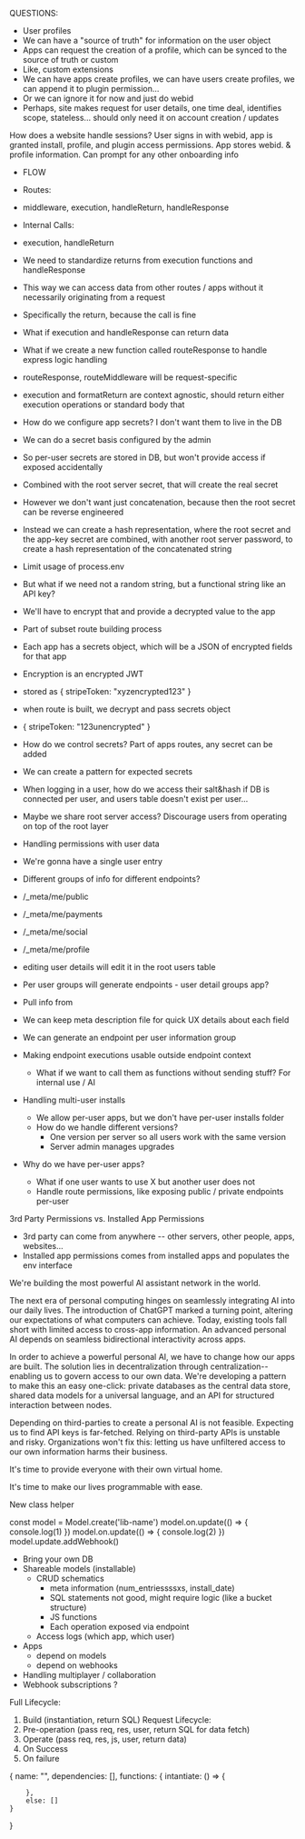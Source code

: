 QUESTIONS:

- User profiles
- We can have a "source of truth" for information on the user object
- Apps can request the creation of a profile, which can be synced to the source of truth or custom
- Like, custom extensions
- We can have apps create profiles, we can have users create profiles, we can append it to plugin permission...
- Or we can ignore it for now and just do webid
- Perhaps, site makes request for user details, one time deal, identifies scope, stateless... should only need it on account creation / updates

How does a website handle sessions?
User signs in with webid, app is granted install, profile, and plugin access permissions. App stores webid. & profile information. Can prompt for any other onboarding info

- FLOW
- Routes:
- middleware, execution, handleReturn, handleResponse
- Internal Calls:
- execution, handleReturn

- We need to standardize returns from execution functions and handleResponse
- This way we can access data from other routes / apps without it necessarily originating from a request
- Specifically the return, because the call is fine
- What if execution and handleResponse can return data
- What if we create a new function called routeResponse to handle express logic handling
- routeResponse, routeMiddleware will be request-specific
- execution and formatReturn are context agnostic, should return either execution operations or standard body that

- How do we configure app secrets? I don't want them to live in the DB
- We can do a secret basis configured by the admin
- So per-user secrets are stored in DB, but won't provide access if exposed accidentally
- Combined with the root server secret, that will create the real secret
- However we don't want just concatenation, because then the root secret can be reverse engineered
- Instead we can create a hash representation, where the root secret and the app-key secret are combined, with another root server password, to create a hash representation of the concatenated string

- Limit usage of process.env

- But what if we need not a random string, but a functional string like an API key?
- We'll have to encrypt that and provide a decrypted value to the app
- Part of subset route building process
- Each app has a secrets object, which will be a JSON of encrypted fields for that app
- Encryption is an encrypted JWT
- stored as { stripeToken: "xyzencrypted123" }
- when route is built, we decrypt and pass secrets object
- { stripeToken: "123unencrypted" }
- How do we control secrets? Part of apps routes, any secret can be added
- We can create a pattern for expected secrets

- When logging in a user, how do we access their salt&hash if DB is connected per user, and users table doesn't exist per user...
- Maybe we share root server access? Discourage users from operating on top of the root layer

- Handling permissions with user data
- We're gonna have a single user entry
- Different groups of info for different endpoints?
- /\_meta/me/public
- /\_meta/me/payments
- /\_meta/me/social
- /\_meta/me/profile
- editing user details will edit it in the root users table
- Per user groups will generate endpoints - user detail groups app?
- Pull info from
- We can keep meta description file for quick UX details about each field
- We can generate an endpoint per user information group

- Making endpoint executions usable outside endpoint context

  - What if we want to call them as functions without sending stuff? For internal use / AI

- Handling multi-user installs

  - We allow per-user apps, but we don't have per-user installs folder
  - How do we handle different versions?
    - One version per server so all users work with the same version
    - Server admin manages upgrades

- Why do we have per-user apps?
  - What if one user wants to use X but another user does not
  - Handle route permissions, like exposing public / private endpoints per-user

3rd Party Permissions vs. Installed App Permissions

- 3rd party can come from anywhere -- other servers, other people, apps, websites...
- Installed app permissions comes from installed apps and populates the env interface

We're building the most powerful AI assistant network in the world.

The next era of personal computing hinges on seamlessly integrating AI into our daily lives. The introduction of ChatGPT marked a turning point, altering our expectations of what computers can achieve. Today, existing tools fall short with limited access to cross-app information. An advanced personal AI depends on seamless bidirectional interactivity across apps.

In order to achieve a powerful personal AI, we have to change how our apps are built. The solution lies in decentralization through centralization-- enabling us to govern access to our own data. We're developing a pattern to make this an easy one-click: private databases as the central data store, shared data models for a universal language, and an API for structured interaction between nodes.

Depending on third-parties to create a personal AI is not feasible. Expecting us to find API keys is far-fetched. Relying on third-party APIs is unstable and risky. Organizations won't fix this: letting us have unfiltered access to our own information harms their business.

It's time to provide everyone with their own virtual home.

It's time to make our lives programmable with ease.

New class helper

const model = Model.create('lib-name')
model.on.update(() => { console.log(1) })
model.on.update(() => { console.log(2) })
model.update.addWebhook()

- Bring your own DB
- Shareable models (installable)
  - CRUD schematics
    - meta information (num_entriessssxs, install_date)
    - SQL statements not good, might require logic (like a bucket structure)
    - JS functions
    - Each operation exposed via endpoint
  - Access logs (which app, which user)
- Apps
  - depend on models
  - depend on webhooks
- Handling multiplayer / collaboration
- Webhook subscriptions ?

Full Lifecycle:

1. Build (instantiation, return SQL)
   Request Lifecycle:
2. Pre-operation (pass req, res, user, return SQL for data fetch)
3. Operate (pass req, res, js, user, return data)
4. On Success
5. On failure

{
name: "",
dependencies: [],
functions: {
intantiate: () => {

        },
        else: []
    }

}
